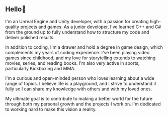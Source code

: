## Hello👋

I'm an Unreal Engine and Unity developer, with a passion for creating high-quality projects and games. As a junior developer, I've learned C++ and C# from the ground up to fully understand how to structure my code and deliver polished results.

In addition to coding, I'm a drawer and hold a degree in game design, which complements my years of coding experience. I've been playing video games since childhood, and my love for storytelling extends to watching movies, series, and reading books. I'm also very active in sports, particularly Kickboxing and MMA. 

I'm a curious and open-minded person who loves learning about a wide range of topics. I believe life is a playground, and I strive to understand it fully so I can share my knowledge with others and with my loved ones.

My ultimate goal is to contribute to making a better world for the future through both my personal growth and the projects I work on. I'm dedicated to working hard to make this vision a reality.


<!--
**MorganAusten/MorganAusten** is a ✨ _special_ ✨ repository because its `README.md` (this file) appears on your GitHub profile.

Here are some ideas to get you started:

- 🔭 I’m currently working on ...
- 🌱 I’m currently learning ...
- 👯 I’m looking to collaborate on ...
- 🤔 I’m looking for help with ...
- 💬 Ask me about ...
- 📫 How to reach me: ...
- 😄 Pronouns: ...
- ⚡ Fun fact: ...
-->
